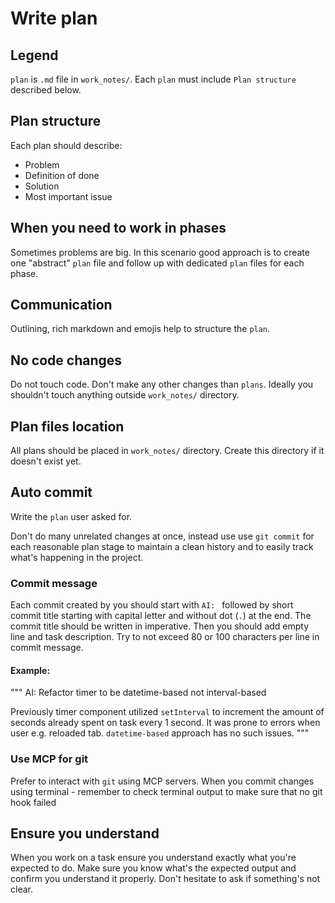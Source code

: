 # Write plan

## Legend
`plan` is `.md` file in `work_notes/`.
Each `plan` must include `Plan structure` described below.

## Plan structure
Each plan should describe:
- Problem
- Definition of done
- Solution
- Most important issue

## When you need to work in phases
Sometimes problems are big.
In this scenario good approach is to create one "abstract" `plan` file and follow
up with dedicated `plan` files for each phase.

## Communication
Outlining, rich markdown and emojis help to structure the `plan`. 

## No code changes
Do not touch code.
Don't make any other changes than `plans`.
Ideally you shouldn't touch anything outside `work_notes/` directory.

## Plan files location
All plans should be placed in `work_notes/` directory.
Create this directory if it doesn't exist yet.

## Auto commit
Write the `plan` user asked for.

Don't do many unrelated changes at once, instead use
use `git commit` for each reasonable plan stage to maintain a
clean history and to easily track what's happening in the project.

### Commit message
Each commit created by you should start with `AI: ` followed by short commit title
starting with capital letter and without dot (`.`) at the end.
The commit title should be written in imperative.
Then you should add empty line and task description.
Try to not exceed 80 or 100 characters per line in commit message.

#### Example:
"""
AI: Refactor timer to be datetime-based not interval-based

Previously timer component utilized `setInterval` to increment
the amount of seconds already spent on task every 1 second.
It was prone to errors when user e.g. reloaded tab.
`datetime-based` approach has no such issues.
"""

### Use MCP for git
Prefer to interact with `git` using MCP servers.
When you commit changes using terminal - remember to check terminal output to make sure
that no git hook failed

## Ensure you understand
When you work on a task ensure you understand exactly what you're expected to do.
Make sure you know what's the expected output and confirm you understand it properly.
Don't hesitate to ask if something's not clear. 
